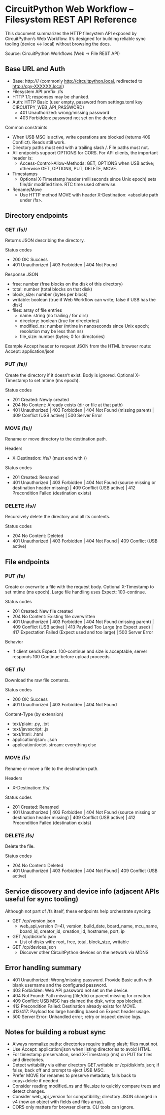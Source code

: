 # CircuitPython Web Workflow – Filesystem REST API Reference

This document summarizes the HTTP filesystem API exposed by CircuitPython’s Web Workflow. It’s designed for building reliable sync tooling (device ↔ local) without browsing the docs.

Source: CircuitPython Workflows (Web → File REST API)


## Base URL and Auth
- Base: http://<host>/ (commonly http://circuitpython.local, redirected to http://cpy-XXXXXX.local)
- Filesystem API prefix: /fs
- HTTP 1.1; responses may be chunked.
- Auth: HTTP Basic (user empty, password from settings.toml key CIRCUITPY_WEB_API_PASSWORD)
  - 401 Unauthorized: wrong/missing password
  - 403 Forbidden: password not set on the device

Common constraints
- When USB MSC is active, write operations are blocked (returns 409 Conflict). Reads still work.
- Directory paths must end with a trailing slash /. File paths must not.
- All endpoints support OPTIONS for CORS. For API clients, the important header is:
  - Access-Control-Allow-Methods: GET, OPTIONS when USB active; otherwise GET, OPTIONS, PUT, DELETE, MOVE.
- Timestamps
  - Optional X-Timestamp header (milliseconds since Unix epoch) sets file/dir modified time. RTC time used otherwise.
- Rename/Move
  - Use HTTP method MOVE with header X-Destination: <absolute path under /fs>.


## Directory endpoints

### GET /fs/<directory path>/
Returns JSON describing the directory.

Status codes
- 200 OK: Success
- 401 Unauthorized | 403 Forbidden | 404 Not Found

Response JSON
- free: number (free blocks on the disk of this directory)
- total: number (total blocks on that disk)
- block_size: number (bytes per block)
- writable: boolean (true if Web Workflow can write; false if USB has the disk)
- files: array of file entries
  - name: string (no trailing / for dirs)
  - directory: boolean (true for directories)
  - modified_ns: number (mtime in nanoseconds since Unix epoch; resolution may be less than ns)
  - file_size: number (bytes; 0 for directories)

Example Accept header to request JSON from the HTML browser route: Accept: application/json


### PUT /fs/<directory path>/
Create the directory if it doesn’t exist. Body is ignored. Optional X-Timestamp to set mtime (ms epoch).

Status codes
- 201 Created: Newly created
- 204 No Content: Already exists (dir or file at that path)
- 401 Unauthorized | 403 Forbidden | 404 Not Found (missing parent) | 409 Conflict (USB active) | 500 Server Error


### MOVE /fs/<directory path>/
Rename or move directory to the destination path.

Headers
- X-Destination: /fs/<new directory path>/ (must end with /)

Status codes
- 201 Created: Renamed
- 401 Unauthorized | 403 Forbidden | 404 Not Found (source missing or destination header missing) | 409 Conflict (USB active) | 412 Precondition Failed (destination exists)


### DELETE /fs/<directory path>/
Recursively delete the directory and all its contents.

Status codes
- 204 No Content: Deleted
- 401 Unauthorized | 403 Forbidden | 404 Not Found | 409 Conflict (USB active)


## File endpoints

### PUT /fs/<file path>
Create or overwrite a file with the request body. Optional X-Timestamp to set mtime (ms epoch). Large file handling uses Expect: 100-continue.

Status codes
- 201 Created: New file created
- 204 No Content: Existing file overwritten
- 401 Unauthorized | 403 Forbidden | 404 Not Found (missing parent) | 409 Conflict (USB active) | 413 Payload Too Large (no Expect used) | 417 Expectation Failed (Expect used and too large) | 500 Server Error

Behavior
- If client sends Expect: 100-continue and size is acceptable, server responds 100 Continue before upload proceeds.


### GET /fs/<file path>
Download the raw file contents.

Status codes
- 200 OK: Success
- 401 Unauthorized | 403 Forbidden | 404 Not Found

Content-Type (by extension)
- text/plain: .py, .txt
- text/javascript: .js
- text/html: .html
- application/json: .json
- application/octet-stream: everything else


### MOVE /fs/<file path>
Rename or move a file to the destination path.

Headers
- X-Destination: /fs/<new file path>

Status codes
- 201 Created: Renamed
- 401 Unauthorized | 403 Forbidden | 404 Not Found (source missing or destination header missing) | 409 Conflict (USB active) | 412 Precondition Failed (destination exists)


### DELETE /fs/<file path>
Delete the file.

Status codes
- 204 No Content: Deleted
- 401 Unauthorized | 403 Forbidden | 404 Not Found | 409 Conflict (USB active)


## Service discovery and device info (adjacent APIs useful for sync tooling)

Although not part of /fs itself, these endpoints help orchestrate syncing:

- GET /cp/version.json
  - web_api_version (1–4), version, build_date, board_name, mcu_name, board_id, creator_id, creation_id, hostname, port, ip
- GET /cp/diskinfo.json
  - List of disks with: root, free, total, block_size, writable
- GET /cp/devices.json
  - Discover other CircuitPython devices on the network via MDNS


## Error handling summary
- 401 Unauthorized: Wrong/missing password. Provide Basic auth with blank username and the configured password.
- 403 Forbidden: Web API password not set on the device.
- 404 Not Found: Path missing (file/dir) or parent missing for creation.
- 409 Conflict: USB MSC has claimed the disk, write ops blocked.
- 412 Precondition Failed: Destination already exists for MOVE.
- 413/417: Payload too large handling based on Expect header usage.
- 500 Server Error: Unhandled error; retry or inspect device logs.


## Notes for building a robust sync
- Always normalize paths: directories require trailing slash; files must not.
- Use Accept: application/json when listing directories to avoid HTML.
- For timestamp preservation, send X-Timestamp (ms) on PUT for files and directories.
- Detect writability via either directory GET.writable or /cp/diskinfo.json; if false, back off and prompt to eject USB MSC.
- Prefer MOVE for renames to preserve metadata; falls back to copy+delete if needed.
- Consider reading modified_ns and file_size to quickly compare trees and detect changes.
- Consider web_api_version for compatibility; directory JSON changed in v4 (now an object with fields and files array).
- CORS only matters for browser clients. CLI tools can ignore.
